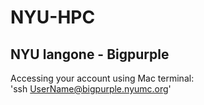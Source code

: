 # NYU-HPC

## NYU langone - Bigpurple

Accessing your account using Mac terminal:\
'ssh UserName@bigpurple.nyumc.org'

